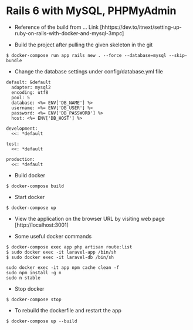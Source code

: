 # Rails 6 with MySQL, PHPMyAdmin

* Reference of the build from ...
Link [hhttps://dev.to/itnext/setting-up-ruby-on-rails-with-docker-and-mysql-3mpc]

* Build the project after pulling the given skeleton in the git
```
$ docker-compose run app rails new . --force --database=mysql --skip-bundle
```

* Change the database settings under config/database.yml file
```
default: &default
  adapter: mysql2
  encoding: utf8
  pool: 5
  database: <%= ENV['DB_NAME'] %>
  username: <%= ENV['DB_USER'] %>
  password: <%= ENV['DB_PASSWORD'] %>
  host: <%= ENV['DB_HOST'] %>

development:
  <<: *default

test:
  <<: *default

production:
  <<: *default
```


* Build docker
```
$ docker-compose build
```

* Start docker
```
$ docker-compose up
```

* View the application on the browser URL by visiting web page [http://localhost:3001]

* Some useful docker commands
```
$ docker-compose exec app php artisan route:list
$ sudo docker exec -it laravel-app /bin/sh
$ sudo docker exec -it laravel-db /bin/sh

sudo docker exec -it app npm cache clean -f
sudo npm install -g n
sudo n stable

```

* Stop docker
```
$ docker-compose stop
```

* To rebuild the dockerfile and restart the app
```
$ docker-compose up --build
```
